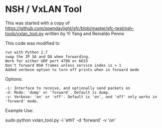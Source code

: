 # NSH / VxLAN Tool

This was started with a copy of https://github.com/opendaylight/sfc/blob/master/sfc-test/nsh-tools/vxlan_tool.py written by Yi Yang and Reinaldo Penno

This code was modified to

    run with Python 2.7
    swap the IP SA and DA when forwarding.
    Work for either UDP port 4790 or 6633
    Don't forward NSH frames unless service index is > 1
    Added verbose option to turn off prints when in forward mode

Options:

    -i: Interface to receive, and optionally send packets on
    -d: Mode: 'dump' or 'forward'. Default is dump.
    -v: Verbose: 'on' or 'off'. Default is 'on', and 'off' only works in 'forward' mode.

Example Use:

sudo python vxlan_tool.py -i 'eth1' -d 'forward' -v 'on'


